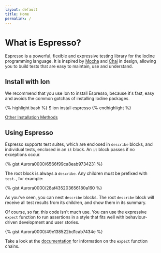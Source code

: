 ```yaml
---
layout: default
title: Home
permalink: /
---
```

# What is Espresso?
Espresso is a powerful, flexible and expressive testing library for the
[Iodine](https://github.com/IodineLang/Iodine) programming language. It is
inspired by [Mocha](https://mochajs.org) and [Chai](http://chaijs.com) in
design, allowing you to build tests that are easy to maintain, use and
understand.

## Install with Ion
We recommend that you use Ion to install Espresso, because it's fast, easy and
avoids the common gotchas of installing Iodine packages.

{% highlight bash %}
$ ion install espresso
{% endhighlight %}

[Other Installation Methods](install/)

## Using Espresso
Espresso supports test suites, which are enclosed in `describe` blocks, and
individual tests, enclosed in an `it` block. An `it` block passes if no
exceptions occur.

{% gist Aurora0000/6566f99ca8eab9734231 %}

The root block is always a `describe`. Any children must be prefixed with
`test.`, for example:

{% gist Aurora0000/28af435203656180a160 %}

As you've seen, you can nest `describe` blocks. The root `describe` block will
receive all test results from its children, and show them in its summary.

Of course, so far, this code isn't much use. You can use the expressive
`expect` function to run assertions in a style that fits well with
behaviour-driven development and user stories.

{% gist Aurora0000/49e138522bd1cab7434e %}

Take a look at the [documentation](documentation/) for information on the
`expect` function chains.
